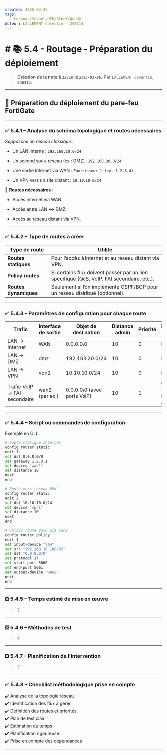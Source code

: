 ```yaml
---
created: 2025-03-26
tags:
  - Lessons/School/HEH/BlocX/QuadX
Auteur: LALLEMENT Corentin - 240314
---
```


# # 📚  5.4 - Routage - Préparation du déploiement
> **Création de la note à *`12:10`* le *`2025-03-26`.***
> Par `LALLEMENT Corentin`, **`240314`**.
---

## 🔧 **Préparation du déploiement du pare-feu FortiGate**

---

### ✅ **5.4.1 – Analyse du schéma topologique et routes nécessaires**

_Supposons un réseau classique_ :

- Un LAN interne : `192.168.10.0/24`
    
- Un second sous-réseau (ex : DMZ) : `192.168.20.0/24`
    
- Une sortie Internet via WAN : `Fournisseur 1 (ex. 1.2.3.4)`
    
- Un VPN vers un site distant : `10.10.10.0/24`
    

🔁 **Routes nécessaires** :

- Accès Internet via WAN.
    
- Accès entre LAN ↔ DMZ.
    
- Accès au réseau distant via VPN.
    

---

### ✅ **5.4.2 – Type de routes à créer**

|Type de route|Utilité|
|---|---|
|**Routes statiques**|Pour l’accès à Internet et au réseau distant via VPN.|
|**Policy routes**|Si certains flux doivent passer par un lien spécifique (QoS, VoIP, FAI secondaire, etc.).|
|**Routes dynamiques**|Seulement si l’on implémente OSPF/BGP pour un réseau distribué (optionnel).|

---

### ✅ **5.4.3 – Paramètres de configuration pour chaque route**

|Trafic|Interface de sortie|Objet de destination|Distance admin|Priorité|ECMP ?|
|---|---|---|---|---|---|
|LAN → Internet|WAN|0.0.0.0/0|10|0|Non|
|LAN → DMZ|dmz|192.168.20.0/24|10|0|Non|
|LAN → VPN|vpn1|10.10.10.0/24|10|0|Non|
|Trafic VoIP → FAI secondaire|wan2 (par ex.)|0.0.0.0/0 (avec ports VoIP)|10|1|Oui (si ECMP actif)|


---

### ✅ **5.4.4 – Script ou commandes de configuration**

Exemple en CLI :

```bash
# Route statique Internet
config router static
edit 1
set dst 0.0.0.0/0
set gateway 1.2.3.1
set device "wan1"
set distance 10
next
end

# Route vers réseau VPN
config router static
edit 2
set dst 10.10.10.0/24
set device "vpn1"
set distance 10
next
end

# Policy route VoIP via wan2
config router policy
edit 1
set input-device "lan"
set src "192.168.10.100/32"
set dst "0.0.0.0/0"
set protocol 17
set start-port 5060
set end-port 5061
set output-device "wan2"
next
end
```

---

### ❎ **5.4.5 – Temps estimé de mise en œuvre**
> ?

---

### ❎ **5.4.6 – Méthodes de test**
> ?
    

---

### ❎ **5.4.7 – Planification de l’intervention**
>?   

---

### ✅ **5.4.8 – Checklist méthodologique prise en compte**

✔️ Analyse de la topologie réseau  
✔️ Identification des flux à gérer  
✔️ Définition des routes et priorités  
✔️ Plan de test clair  
✔️ Estimation du temps  
✔️ Planification rigoureuse  
✔️ Prise en compte des dépendances

---
